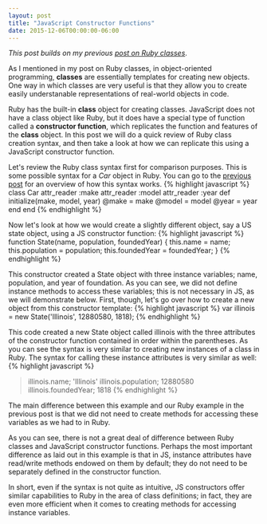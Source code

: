 ```yaml
---
layout: post
title: "JavaScript Constructor Functions"
date: 2015-12-06T00:00:00-06:00
---
```

<em>This post builds on my previous <a href="{% post_url 2015-11-29-classes-in-ruby %}">post on Ruby classes</a></em>.

As I mentioned in my post on Ruby classes, in object-oriented programming, <strong>classes</strong> are essentially templates for creating new objects. One way in which classes are very useful is that they allow you to create easily understanable representations of real-world objects in code.

Ruby has the built-in <strong>class</strong> object for creating classes. JavaScript does not have a class object like Ruby, but it does have a special type of function called a <strong>constructor function</strong>, which replicates the function and features of the <strong>class</strong> object. In this post we will do a quick review of Ruby class creation syntax, and then take a look at how we can replicate this using a JavaScript constructor function.

Let's review the Ruby class syntax first for comparison purposes. This is some possible syntax for a <em>Car</em> object in Ruby. You can go to the <a href="{% post_url 2015-11-29-classes-in-ruby %}">previous post</a> for an overview of how this syntax works.
{% highlight javascript %}
class Car 
attr_reader :make 
attr_reader :model 
attr_reader :year 
def initialize(make, model, year) 
@make = make 
@model = model 
@year = year 
end 
end
{% endhighlight %}

Now let's look at how we would create a slightly different object, say a US state object, using a JS constructor function:
{% highlight javascript %}
function State(name, population, foundedYear) {
this.name = name;
this.population = population;
this.foundedYear = foundedYear;
}
{% endhighlight %}

This constructor created a State object with three instance variables; name, population, and year of foundation. As you can see, we did not define instance methods to access these variables; this is not necessary in JS, as we will demonstrate below. First, though, let's go over how to create a new object from this constructor template:
{% highlight javascript %}
var illinois = new State('Illinois', 12880580, 1818);
{% endhighlight %}

This code created a new State object called illinois with the three attributes of the constructor function contained in order within the parentheses. As you can see the syntax is very similar to creating new instances of a class in Ruby. The syntax for calling these instance attributes is very similar as well:
{% highlight javascript %}
> illinois.name;
'Illinois'
> illinois.population;
12880580
> illinois.foundedYear;
1818
{% endhighlight %}

The main difference between this example and our Ruby example in the previous post is that we did not need to create methods for accessing these variables as we had to in Ruby.

As you can see, there is not a great deal of difference between Ruby classes and JavaScript constructor functions. Perhaps the most important difference as laid out in this example is that in JS, instance attributes have read/write methods endowed on them by default; they do not need to be separately defined in the constructor function.

In short, even if the syntax is not quite as intuitive, JS constructors offer similar capabilities to Ruby in the area of class definitions; in fact, they are even more efficient when it comes to creating methods for accessing instance variables.


